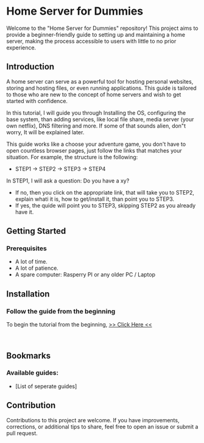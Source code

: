 # Home Server for Dummies

Welcome to the "Home Server for Dummies" repository! This project aims to provide a beginner-friendly guide to setting up and maintaining a home server, making the process accessible to users with little to no prior experience.

## Introduction

A  home server can serve as a powerful tool for hosting personal websites, storing and hosting files, or even running applications. This guide is tailored to those who are new to the concept of home servers and wish to get started with confidence.

In this tutorial, I will guide you through Installing the OS, configuring the base system, than adding services, like local file share, media server (your own netflix), DNS filtering and more. If some of that sounds alien, don"t worry, It will be explained later.

This guide works like a choose your adventure game, you don't have to open countless browser pages, just follow the links that matches your situation. For example, the structure is the following:

- STEP1 -> STEP2 -> STEP3 -> STEP4

In STEP1, I will ask a question: Do you have a xy? 
- If no, then you click on the appropriate link, that will take you to STEP2, explain whati it is, how to get/install it, than point you to STEP3.
- If yes, the quide will point you to STEP3, skipping STEP2 as you already have it.



## Getting Started

### Prerequisites

- A lot of time.
- A lot of patience.
- A spare computer: Rasperry PI or any older PC / Laptop


## Installation

### Follow the guide from the beginning
 To begin the tutorial from the beginning, [>> Click Here <<](./guides/MILESTONE_01-Choosing-computer-type.md)

<br>

## Bookmarks

### Available guides:

- [List of seperate guides]



## Contribution

Contributions to this project are welcome. If you have improvements, corrections, or additional tips to share, feel free to open an issue or submit a pull request.